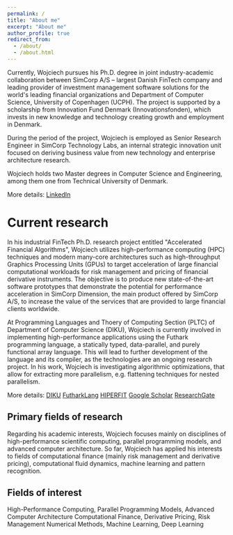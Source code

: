 ```yaml
---
permalink: /
title: "About me"
excerpt: "About me"
author_profile: true
redirect_from: 
  - /about/
  - /about.html
---
```


Currently, Wojciech pursues his Ph.D. degree in joint industry-academic collaboration between SimCorp A/S – largest Danish FinTech company and leading provider of investment management software solutions for the world's leading financial organizations and Department of Computer Science, University of Copenhagen (UCPH). The project is supported by a scholarship from Innovation Fund Denmark (Innovationsfonden), which invests in new knowledge and technology creating growth and employment in Denmark.

During the period of the project, Wojciech is employed as Senior Research Engineer in SimCorp Technology Labs, an internal strategic innovation unit focused on deriving business value from new technology and enterprise architecture research.

Wojciech holds two Master degrees in Computer Science and Engineering, among them one from Technical University of Denmark.

More details: [LinkedIn](https://www.linkedin.com/in/wojciechpawlak/)

# Current research
In his industrial FinTech Ph.D. research project entitled "Accelerated Financial Algorithms", Wojciech utilizes high-performance computing (HPC) techniques and modern many-core architectures such as high-throughput Graphics Processing Units (GPUs) to target acceleration of large financial computational workloads for risk management and pricing of financial derivative instruments. The objective is to produce new state-of-the-art software prototypes that demonstrate the potential for performance acceleration in SimCorp Dimension, the main product offered by SimCorp A/S, to increase the value of the services that are provided to large financial clients worldwide.

At Programming Languages and Thoery of Computing Section (PLTC) of Department of Computer Science (DIKU), Wojciech is currently involved in implementing high-performance applications using the Futhark programming language, a statically typed, data-parallel, and purely functional array language. This will lead to further development of the language and its compiler, as the technologies are an ongoing research project. In his work, Wojciech is investigating algorithmic optimizations, that allow for extracting more parallelism, e.g. flattening techniques for nested parallelism.

More details:
[DIKU](https://di.ku.dk/Ansatte/?pure=en/persons/579354)
[FutharkLang](https://futhark-lang.org/)
[HIPERFIT](http://hiperfit.dk/)
[Google Scholar](https://scholar.google.com/citations?user=DgyZ21AAAAAJ&hl=en)
[ResearchGate](https://www.researchgate.net/profile/Wojciech_Pawlak5)


## Primary fields of research
Regarding his academic interests, Wojciech focuses mainly on disciplines of high-performance scientific computing, parallel programming models, and advanced computer architecture. So far, Wojciech has applied his interests to fields of computational finance (mainly risk management and derivative pricing), computational fluid dynamics, machine learning and pattern recognition.

## Fields of interest
High-Performance Computing, Parallel Programming Models, Advanced Computer Architecture
Computational Finance, Derivative Pricing, Risk Management
Numerical Methods, Machine Learning, Deep Learning
